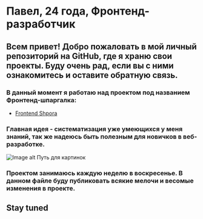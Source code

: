 # Павел, 24 года, Фронтенд-разработчик
## Всем привет! Добро пожаловать в мой личный репозиторий на GitHub, где я храню свои проекты. Буду очень рад, если вы с ними ознакомитесь и оставите обратную связь.

### В данный момент я работаю над проектом под названием Фронтенд-шпаргалка:
+ [Frontend Shpora](https://papafreelancer.github.io/shpora/ "Frontend Shpora")
### Главная идея - систематизация уже умеющихся у меня знаний, так же надеюсь быть полезным для новичков в веб-разработке.

![Image alt](https://github.com/{username}/{repository}/raw/{branch}/{path}/image.png) Путь для картинок

### Проектом занимаюсь каждую неделю в воскресенье. В данном файле буду публиковать всякие мелочи и весомые изменения в проекте.

## Stay tuned

